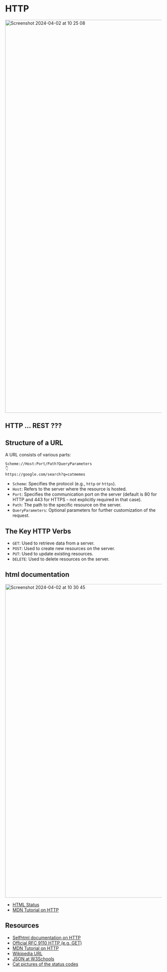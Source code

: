 # HTTP

<img width="1262" alt="Screenshot 2024-04-02 at 10 25 08" src="https://github.com/louisBerlin/Cheat_Sheet/assets/80892116/99b68b21-b4f1-4bb4-a088-f3ae2b160f83">


## HTTP ... REST ???

## Structure of a URL

A URL consists of various parts:

```
Scheme://Host:Port/Path?QueryParameters
👇
https://google.com/search?q=catmemes
```

- `Scheme`: Specifies the protocol (e.g., `http` or `https`).
- `Host`: Refers to the server where the resource is hosted.
- `Port`: Specifies the communication port on the server (default is 80 for HTTP and 443 for HTTPS - not explicitly
  required in that case).
- `Path`: The path to the specific resource on the server.
- `QueryParameters`: Optional parameters for further customization of the request.



## The Key HTTP Verbs

- `GET`: Used to retrieve data from a server.
- `POST`: Used to create new resources on the server.
- `PUT`: Used to update existing resources.
- `DELETE`: Used to delete resources on the server.

## html documentation

<img width="1007" alt="Screenshot 2024-04-02 at 10 30 45" src="https://github.com/louisBerlin/Cheat_Sheet/assets/80892116/4ef76745-3a2b-493e-aab4-03ecc68561a2">


- [HTML Status](https://developer.mozilla.org/en-US/docs/Web/HTTP/Status)
- [MDN Tutorial on HTTP](https://developer.mozilla.org/en-US/docs/Web/HTTP/Overview)

## Resources

- [Selfhtml documentation on HTTP](https://wiki.selfhtml.org/wiki/HTTP/Anfragemethoden)
- [Official RFC 9110 HTTP (e.g. GET)](https://datatracker.ietf.org/doc/html/rfc9110#section-9.3.1)
- [MDN Tutorial on HTTP](https://developer.mozilla.org/en-US/docs/Web/HTTP/Overview)
- [Wikipedia URL](https://de.wikipedia.org/wiki/Uniform_Resource_Locator#Aufbau)
- [JSON at W3Schools](https://www.w3schools.com/js/js_json_datatypes.asp)
- [Cat pictures of the status codes](https://http.cat/)
